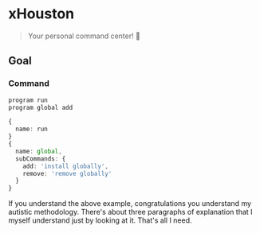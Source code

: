 # xHouston

> Your personal command center! 🚀

## Goal

### Command

```bash
program run
program global add
```

```ts
{
  name: run
}
{
  name: global,
  subCommands: {
    add: 'install globally',
    remove: 'remove globally'
  }
}
```

If you understand the above example, congratulations you understand my autistic methodology. There's about three paragraphs of explanation that I myself understand just by looking at it. That's all I need.
